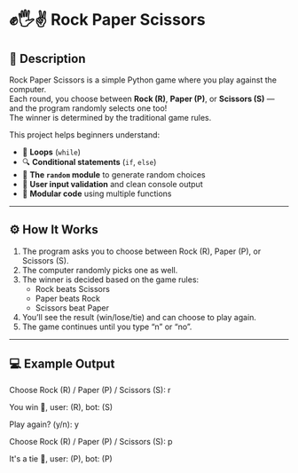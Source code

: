 # ✊🖐️✌️ Rock Paper Scissors

## 📝 Description
Rock Paper Scissors is a simple Python game where you play against the computer.  
Each round, you choose between **Rock (R)**, **Paper (P)**, or **Scissors (S)** — and the program randomly selects one too!  
The winner is determined by the traditional game rules.

This project helps beginners understand:
* 🔁 **Loops** (`while`)
* 🔍 **Conditional statements** (`if`, `else`)
* 🎲 **The `random` module** to generate random choices
* 💬 **User input validation** and clean console output
* 🧩 **Modular code** using multiple functions

---

## ⚙️ How It Works
1. The program asks you to choose between Rock (R), Paper (P), or Scissors (S).  
2. The computer randomly picks one as well.  
3. The winner is decided based on the game rules:
   - Rock beats Scissors  
   - Paper beats Rock  
   - Scissors beat Paper  
4. You’ll see the result (win/lose/tie) and can choose to play again.  
5. The game continues until you type “n” or “no”.

---

## 💻 Example Output
Choose Rock (R) / Paper (P) / Scissors (S): r

You win 🥇, user: (R), bot: (S)

Play again? (y/n): y

Choose Rock (R) / Paper (P) / Scissors (S): p

It's a tie 👏, user: (P), bot: (P)
